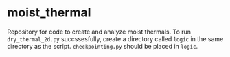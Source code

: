 # moist_thermal
Repository for code to create and analyze moist thermals. To run ``dry_thermal_2d.py`` succssesfully, create a directory called ``logic`` in the same directory as the script. ``checkpointing.py`` should be placed in ``logic``.
